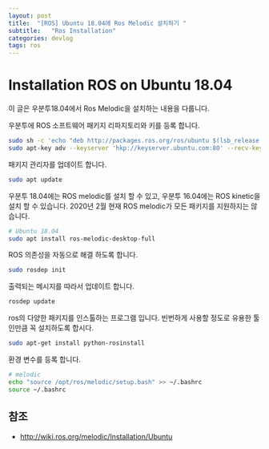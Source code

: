 ```yaml
---
layout: post
title:  "[ROS] Ubuntu 18.04에 Ros Melodic 설치하기 "
subtitle:   "Ros Installation"
categories: devlog
tags: ros
---
```


# Installation ROS on Ubuntu 18.04

이 글은 우분투18.04에서 Ros Melodic을 설치하는 내용을 다룹니다.

우분투에 ROS 소프트웨어 패키지 리파지토리와 키를 등록 합니다.

```sh
sudo sh -c 'echo "deb http://packages.ros.org/ros/ubuntu $(lsb_release -sc) main" > /etc/apt/sources.list.d/ros-latest.list'
sudo apt-key adv --keyserver 'hkp://keyserver.ubuntu.com:80' --recv-key C1CF6E31E6BADE8868B172B4F42ED6FBAB17C654
```

패키지 관리자를 업데이트 합니다.

```sh
sudo apt update
```

우분투 18.04에는 ROS melodic를 설치 할 수 있고, 우분투 16.04에는 ROS kinetic을 설치 할 수 있습니다. 2020년 2월 현재 ROS melodic가 모든 패키지를 지원하지는 않습니다.

```sh
# Ubuntu 18.04
sudo apt install ros-melodic-desktop-full
```

ROS 의존성을 자동으로 해결 하도록 합니다.

```sh
sudo rosdep init
```

출력되는 메시지를 따라서 업데이트 합니다.

```sh
rosdep update
```

ros의 다양한 패키지를 인스톨하는 프로그램 입니다. 빈번하게 사용할 정도로 유용한 툴인만큼 꼭 설치하도록 합시다.

```sh
sudo apt-get install python-rosinstall
```

환경 변수를 등록 합니다.

```sh
# melodic
echo "source /opt/ros/melodic/setup.bash" >> ~/.bashrc
source ~/.bashrc
```

## 참조

- http://wiki.ros.org/melodic/Installation/Ubuntu